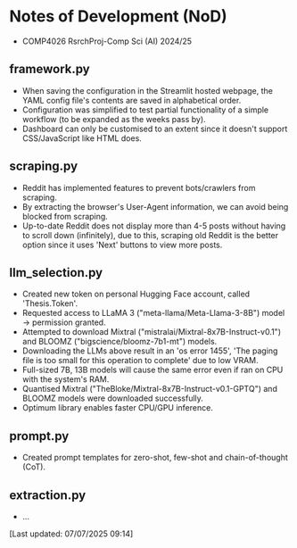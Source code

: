 # Notes of Development (NoD)
<ul>
  <li>COMP4026 RsrchProj-Comp Sci (AI)  2024/25</li>
</ul>

## framework.py
<ul>
  <li>When saving the configuration in the Streamlit hosted webpage, the YAML config file's contents are saved in alphabetical order.</li>
  <li>Configuration was simplified to test partial functionality of a simple workflow (to be expanded as the weeks pass by).</li>
  <li>Dashboard can only be customised to an extent since it doesn't support CSS/JavaScript like HTML does.</li>
</ul>

## scraping.py
<ul>
  <li>Reddit has implemented features to prevent bots/crawlers from scraping.</li>
  <li>By extracting the browser's User-Agent information, we can avoid being blocked from scraping.</li>
  <li>Up-to-date Reddit does not display more than 4-5 posts without having to scroll down (infinitely), due to this, scraping old Reddit is the better option since it uses 'Next' buttons to view more posts.</li>
</ul>

## llm_selection.py
<ul>
  <li>Created new token on personal Hugging Face account, called 'Thesis.Token'.</li>
  <li>Requested access to LLaMA 3 ("meta-llama/Meta-Llama-3-8B") model -> permission granted.</li>
  <li>Attempted to download Mixtral ("mistralai/Mixtral-8x7B-Instruct-v0.1") and BLOOMZ ("bigscience/bloomz-7b1-mt") models.</li>
  <li>Downloading the LLMs above result in an 'os error 1455', 'The paging file is too small for this operation to complete' due to low VRAM.</li>
  <li>Full-sized 7B, 13B models will cause the same error even if ran on CPU with the system's RAM.</li>
  <li>Quantised Mixtral ("TheBloke/Mixtral-8x7B-Instruct-v0.1-GPTQ") and BLOOMZ models were downloaded successfully.</li>
  <li>Optimum library enables faster CPU/GPU inference.</li>
</ul>

## prompt.py
<ul>
  <li>Created prompt templates for zero-shot, few-shot and chain-of-thought (CoT).</li>
</ul>

## extraction.py
<ul>
  <li>...</li>
</ul>

[Last updated: 07/07/2025 09:14]
